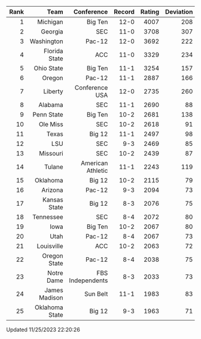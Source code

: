 | Rank  | Team                 | Conference           | Record   | Rating | Deviation |
| ---:  | ---:                 | ---:                 | ---:     | ---:   | ---:      |
| 1     | Michigan             | Big Ten              | 12-0     | 4007   | 208       |
| 2     | Georgia              | SEC                  | 11-0     | 3708   | 307       |
| 3     | Washington           | Pac-12               | 12-0     | 3692   | 222       |
| 4     | Florida State        | ACC                  | 11-0     | 3329   | 234       |
| 5     | Ohio State           | Big Ten              | 11-1     | 3254   | 157       |
| 6     | Oregon               | Pac-12               | 11-1     | 2887   | 166       |
| 7     | Liberty              | Conference USA       | 12-0     | 2735   | 260       |
| 8     | Alabama              | SEC                  | 11-1     | 2690   | 88        |
| 9     | Penn State           | Big Ten              | 10-2     | 2681   | 138       |
| 10    | Ole Miss             | SEC                  | 10-2     | 2618   | 91        |
| 11    | Texas                | Big 12               | 11-1     | 2497   | 98        |
| 12    | LSU                  | SEC                  | 9-3      | 2469   | 85        |
| 13    | Missouri             | SEC                  | 10-2     | 2439   | 87        |
| 14    | Tulane               | American Athletic    | 11-1     | 2243   | 119       |
| 15    | Oklahoma             | Big 12               | 10-2     | 2115   | 79        |
| 16    | Arizona              | Pac-12               | 9-3      | 2094   | 73        |
| 17    | Kansas State         | Big 12               | 8-3      | 2076   | 75        |
| 18    | Tennessee            | SEC                  | 8-4      | 2072   | 80        |
| 19    | Iowa                 | Big Ten              | 10-2     | 2067   | 80        |
| 20    | Utah                 | Pac-12               | 8-4      | 2067   | 73        |
| 21    | Louisville           | ACC                  | 10-2     | 2063   | 72        |
| 22    | Oregon State         | Pac-12               | 8-4      | 2038   | 75        |
| 23    | Notre Dame           | FBS Independents     | 8-3      | 2033   | 73        |
| 24    | James Madison        | Sun Belt             | 11-1     | 1983   | 83        |
| 25    | Oklahoma State       | Big 12               | 9-3      | 1963   | 71        |

Updated 11/25/2023 22:20:26
